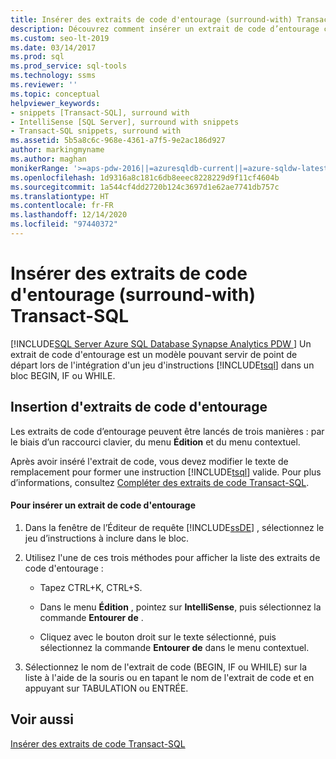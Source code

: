 ```yaml
---
title: Insérer des extraits de code d'entourage (surround-with) Transact-SQL
description: Découvrez comment insérer un extrait de code d’entourage comme point de départ pour placer des instructions dans des blocs de code.
ms.custom: seo-lt-2019
ms.date: 03/14/2017
ms.prod: sql
ms.prod_service: sql-tools
ms.technology: ssms
ms.reviewer: ''
ms.topic: conceptual
helpviewer_keywords:
- snippets [Transact-SQL], surround with
- IntelliSense [SQL Server], surround with snippets
- Transact-SQL snippets, surround with
ms.assetid: 5b5a8c6c-968e-4361-a7f5-9e2ac186d927
author: markingmyname
ms.author: maghan
monikerRange: '>=aps-pdw-2016||=azuresqldb-current||=azure-sqldw-latest||>=sql-server-2016||>=sql-server-linux-2017||=azuresqldb-mi-current'
ms.openlocfilehash: 1d9316a8c181c6db8eeec8228229d9f11cf4604b
ms.sourcegitcommit: 1a544cf4dd2720b124c3697d1e62ae7741db757c
ms.translationtype: HT
ms.contentlocale: fr-FR
ms.lasthandoff: 12/14/2020
ms.locfileid: "97440372"
---
```

# <a name="insert-surround-with-transact-sql-snippets"></a>Insérer des extraits de code d'entourage (surround-with) Transact-SQL
[!INCLUDE[SQL Server Azure SQL Database Synapse Analytics PDW ](../../includes/applies-to-version/sql-asdb-asdbmi-asa-pdw.md)]
  Un extrait de code d'entourage est un modèle pouvant servir de point de départ lors de l'intégration d'un jeu d'instructions [!INCLUDE[tsql](../../includes/tsql-md.md)] dans un bloc BEGIN, IF ou WHILE.  
  
## <a name="inserting-surround-with-snippets"></a>Insertion d'extraits de code d'entourage  
 Les extraits de code d’entourage peuvent être lancés de trois manières : par le biais d’un raccourci clavier, du menu **Édition** et du menu contextuel.  
  
 Après avoir inséré l'extrait de code, vous devez modifier le texte de remplacement pour former une instruction [!INCLUDE[tsql](../../includes/tsql-md.md)] valide. Pour plus d’informations, consultez [Compléter des extraits de code Transact-SQL](./complete-transact-sql-snippets.md).  
  
#### <a name="to-insert-a-surround-with-snippet"></a>Pour insérer un extrait de code d'entourage  
  
1.  Dans la fenêtre de l’Éditeur de requête [!INCLUDE[ssDE](../../includes/ssde-md.md)] , sélectionnez le jeu d’instructions à inclure dans le bloc.  
  
2.  Utilisez l'une de ces trois méthodes pour afficher la liste des extraits de code d'entourage :  
  
    -   Tapez CTRL+K, CTRL+S.  
  
    -   Dans le menu **Édition** , pointez sur **IntelliSense**, puis sélectionnez la commande **Entourer de** .  
  
    -   Cliquez avec le bouton droit sur le texte sélectionné, puis sélectionnez la commande **Entourer de** dans le menu contextuel.  
  
3.  Sélectionnez le nom de l'extrait de code (BEGIN, IF ou WHILE) sur la liste à l'aide de la souris ou en tapant le nom de l'extrait de code et en appuyant sur TABULATION ou ENTRÉE.  
  
## <a name="see-also"></a>Voir aussi  
 [Insérer des extraits de code Transact-SQL](./insert-transact-sql-snippets.md)  
  
